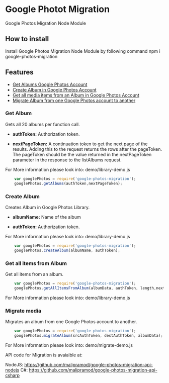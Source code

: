 # Google Photot Migration

Google Photos Migration Node Module

## How to install

Install Google Photos Migration Node Module by following command
    npm i google-photos-migration

## Features

* [Get Albums Google Photos Account](#how-to-install "Get Albums Google Photos Account")
* [Create Album in Google Photos Account](#create-album "Create Album in Google Photos Account")
* [Get all media items from an Album in Google Photos Account](#get-all-items-from-album "Get all media items from an Album in Google Photos Account")
* [Migrate Album from one Google Photos account to another](#migrate-media "Migrate Album from one Google Photos account to another")

### Get Album

Gets all 20 albums per function call.

* **authToken:** Authorization token.

* **nextPageToken:** A continuation token to get the next page of the results. Adding this to the request returns the rows after the pageToken. The pageToken should be the value returned in the nextPageToken parameter in the response to the listAlbums request.

For More information please look into: demo/library-demo.js

``` JavaScript
    var googlePhotos = require('google-photos-migration');
    googlePhotos.getAlbums(authToken,nextPageToken);
```

### Create Album

Creates Album in Google Photos Library.

* **albumName:** Name of the album

* **authToken:** Authorization token.

For More information please look into: demo/library-demo.js

``` JavaScript
    var googlePhotos = require('google-photos-migration');
    googlePhotos.createAlbum(albumName, authToken);
```

### Get all items from Album

Get all items from an album.

``` JavaScript
    var googlePhotos = require('google-photos-migration');
    googlePhotos.getAllItemsFromAlbum(albumData, authToken, length,nextPageToken);
```

For More information please look into: demo/library-demo.js

### Migrate media

Migrates an album from one Google Photos account to another.

``` JavaScript
    var googlePhotos = require('google-photos-migration');
    googlePhotos.migrateAlbum(srcAuthToken, destAuthToken, albumData);
```

For More information please look into: demo/migrate-demo.js

API code for Migration is avaialble at:

NodeJS: <https://github.com/malipramod/google-photos-migration-api-nodejs>
C#:     <https://github.com/malipramod/google-photos-migration-api-csharp>